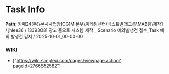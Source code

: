 # Task Info

**Path:** 카페24(주)\본사사업장\[CG]MI본부\마케팅센터\넥스트빌더그룹\MAB팀\제작1 / jhlee36 / [339308] 광고 풀오토 시스템 제작 _ Scenario 예외발생건 접수_Task 예외 발생건 감지 / 2025-10-01_00-00-00

### WIKI
- ["https://wiki.simplexi.com/pages/viewpage.action?pageId=2766852582"]


